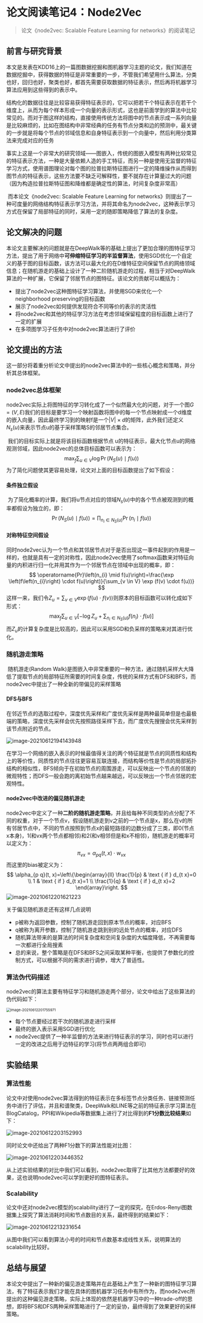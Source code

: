 # 论文阅读笔记4：Node2Vec

> 论文《node2vec: Scalable Feature Learning for networks》的阅读笔记



## 前言与研究背景

​		本文是发表在KDD16上的一篇图数据挖掘和图机器学习主题的论文，我们知道在数据挖掘中，获得数据的特征是非常重要的一步，不管我们希望用什么算法，分类也好，回归也好，聚类也好，都首先需要获取数据的特征表示，然后再将机器学习算法应用到这些得到的表示中。

​		结构化的数据往往是比较容易获得特征表示的，它可以把若干个特征表示在若干个维度上，从而为每个样本形成一个向量的表示形式，这也是前面学到的算法中比较常见的。而对于图这样的结构，直接使用传统方法将图中的节点表示成一系列向量是比较麻烦的，比如在图结构中非常经典的任务有节点分类和边的预测中，最关键的一步就是将每个节点的邻域信息和自身特征表示到一个向量中，然后利用分类算法来完成对应的任务

​		事实上这是一个非常大的研究领域——图嵌入，传统的图嵌入模型有两种比较常见的特征表示方法，一种是大量依赖人造的手工特征，而另一种是使用无监督的特征学习方式，使用谱图理论对每个图的拉普拉斯特征图进行一定的降维操作从而得到图节点的特征表示，这些方法要不缺乏可解释性，要不就存在计算量过大的问题（因为构造拉普拉斯特征图和降维都是确定性的算法，时间复杂度非常高）

​		而本论文《node2vec: Scalable Feature Learning for networks》则提出了一种可度量的网络结构特征表示学习方法，并将其命名为node2vec，这种表示学习方式在保留了局部特征的同时，采用一定的随即策略降低了算法的复杂度。



## 论文解决的问题

​		本论文主要解决的问题就是在DeepWalk等的基础上提出了更加合理的图特征学习方法，提出了用于网络中**可伸缩特征学习的半监督算法**，使用SGD优化一个自定义的基于图的目标函数，该方法可以最大化的在D维特征空间保留节点的网络领域信息；在随机游走的基础上设计了一种二阶随机游走的过程，相当于对DeepWalk算法的一种扩展，它保留了邻居节点的图特征。该论文的贡献可以概括为：

- 提出了node2vec这种图特征学习算法，并使用SGD来优化一个neighborhood preserving的目标函数
- 展示了node2vec如何提供发现符合不同等价的表示的灵活性
- 将node2vec和其他的特征学习方法在考虑邻域保留程度的目标函数上进行了一定的扩展
- 在多项图学习子任务中对node2vec算法进行了评价

## 论文提出的方法

​		这一部分将着重分析论文中提出的node2vec算法中的一些核心概念和策略，并分析其总体框架。

### node2vec总体框架

​		node2vec实际上将图特征的学习转化成了一个似然最大化的问题，对于一个图$G=(V,E)$我们的目标是要学习一个映射函数将图中的每一个节点映射成一个d维度的嵌入向量，因此最终学习到的映射f是一个$|V|\times d$的矩阵，此外我们还定义$N_s(u)$来表示节点u的基于采样策略S的邻居节点集合。

​		我们的目标实际上就是将该目标函数根据节点 u的特征表示，最大化节点u的网络观测邻域，因此node2vec的总体目标函数可以表示为：
$$
\max _{f} \sum_{u \in V} \log \operatorname{Pr}\left(N_{S}(u) \mid f(u)\right)
$$
​		为了简化问题使其更容易处理，论文对上面的目标函数提出了如下假设：

#### 条件独立假设

​		为了简化概率的计算，我们将u节点对应的领域$N_s(u)$中的各个节点被观测到的概率都假设为独立的，即：
$$
\operatorname{Pr}\left(N_{S}(u) \mid f(u)\right)=\prod_{n_{i} \in N_{S}(u)} \operatorname{Pr}\left(n_{i} \mid f(u)\right)
$$

#### 对称特征空间假设

​		同时node2vec认为一个节点和其邻居节点对于是否出现这一事件起到的作用是一样的，也就是具有一定的对称性，因此node2vec使用了softmax函数来对特征向量的内积进行归一化并用其作为一个邻居节点在领域中出现的概率，即：
$$
\operatorname{Pr}\left(n_{i} \mid f(u)\right)=\frac{\exp \left(f\left(n_{i}\right) \cdot f(u)\right)}{\sum_{v \in V} \exp (f(v) \cdot f(u))}
$$
这样一来，我们令$Z_{u}=\sum_{v \in V} \exp (f(u) \cdot f(v))$则原本的目标函数可以转化成如下形式：
$$
\max _{f} \sum_{u \in V}\left[-\log Z_{u}+\sum_{n_{i} \in N_{S}(u)} f\left(n_{i}\right) \cdot f(u)\right]
$$
而$Z_u$的计算复杂度是比较高的，因此可以采用SGD和负采样的策略来对其进行优化。



### 随机游走策略

​		随机游走(Random Walk)是图嵌入中非常重要的一种方法，通过随机采样大大降低了提取节点的局部特征所需要的时间复杂度，传统的采样方式有DFS和BFS，而node2vec中提出了一种全新的带偏见的采样策略

#### DFS与BFS

​		在邻近节点的选取过程中，深度优先采样和广度优先采样是两种最简单但是也最极端的策略，深度优先采样会优先按照路径采样下去，而广度优先搜搜会优先采样到该节点附近的节点。

![image-20210612194143948](static/image-20210612194143948.png)

​		在学习一个网络的嵌入表示的时候最值得关注的两个特征就是节点的同质性和结构上的等价性，同质性的节点往往更容易互联连接，而结构等价性是节点的局部拓扑结构的相似性，BFS倾向于在初始节点的周围游走，可以反映出一个节点的邻居的微观特性；而DFS一般会跑的离初始节点越来越远，可以反映出一个节点邻居的宏观特性。



#### node2vec中改进的偏见随机游走

​		node2vec中定义了一种**二阶的随机游走策略**，并且给每种不同类型的点分配了不同的权重，对于一个节点v，假设随机游走到v之前的一个节点是x，那么在v的所有邻居节点中，不同的节点按照到节点x的最短路径的边数分成了三类，即0(节点x本身)，1(和vx两个节点都相邻)和2(和v相邻但是和x不相邻)，随机游走的概率可以定义为：
$$
\pi_{v x}=\alpha_{p q}(t, x) \cdot w_{v x}
$$
而这里的bias被定义为：
$$
\alpha_{p q}(t, x)=\left\{\begin{array}{ll}
\frac{1}{p} & \text { if } d_{t x}=0 \\
1 & \text { if } d_{t x}=1 \\
\frac{1}{q} & \text { if } d_{t x}=2
\end{array}\right.
$$
![image-20210612201621223](static/image-20210612201621223.png)

关于偏见随机游走还有这样几点说明

- p被称为返回参数，控制了随机游走回到原本节点的概率，对应BFS
- q被称为离开参数，控制了随机游走跳到别的远处节点的概率，对应DFS
- 随机算法带来的是算法的时间复杂度和空间复杂度的大幅度降低，不再需要每一次都进行全局搜素
- 总的来说，整个策略是在DFS和BFS之间采取某种平衡，也提供了参数化的控制方式，可以根据不同的需求进行调参，增大了普适性。



### 算法伪代码描述

​		node2vec的算法主要有特征学习和随机游走两个部分，论文中给出了这些算法的伪代码如下：

<img src="static/image-20210612201755971.png" alt="image-20210612201755971" style="zoom:67%;" />

- 每个节点要经过若干次的随机游走进行采样
- 最终的嵌入表示采用SGD进行优化
- node2vec提供了一种半监督的方法来进行特征表示的学习，同时也可以进行一定的改进之后用于边特征的学习(将节点两两组合即可)



## 实验结果

### 算法性能

​		论文中对使用node2vec算法得到的特征表示在多标签节点分类任务、链接预测任务中进行了评估，并且和谱聚类，DeepWalk和LINE等之前的特征表示学习算法在BlogCatalog，PPI和Wikipedia等数据集上进行了对比得到的**F1分数比较结果**如下：

![image-20210612203152993](static/image-20210612203152993.png)

同时论文中还给出了两种F1分数下的算法性能对比图：

![image-20210612203446352](static/image-20210612203446352.png)

从上述实验结果的对比中我们可以看到，node2vec取得了比其他方法都要好的效果，这也说明node2vec可以学到更好的图特征表示。



### Scalability

​		论文中还对node2vec模型的scalability进行了一定的探究，在Erdos-Renyi图数据集上探究了算法消耗时间和节点数目的关系，最终得到的结果如下：

![image-20210612213231654](static/image-20210612213231654.png)

从图中我们可以看到算法小号的时间和节点数基本成线性关系，说明算法的scalability比较好。



## 总结与展望

​		本论文中提出了一种新的偏见游走策略并在此基础上产生了一种新的图特征学习算法，有了特征表示我们才能在具体的图机器学习任务中有所作为，而node2vec所提出的这种偏见游走策略，实际上体现的依然是机器学习中的一种trade-off的思想，即将BFS和DFS两种采样策略进行了一定的妥协，最终得到了效果更好的采样策略。




